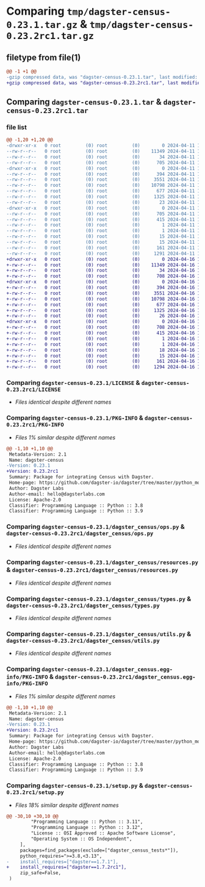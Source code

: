 # Comparing `tmp/dagster-census-0.23.1.tar.gz` & `tmp/dagster-census-0.23.2rc1.tar.gz`

## filetype from file(1)

```diff
@@ -1 +1 @@
-gzip compressed data, was "dagster-census-0.23.1.tar", last modified: Thu Apr 11 18:18:27 2024, max compression
+gzip compressed data, was "dagster-census-0.23.2rc1.tar", last modified: Tue Apr 16 18:00:58 2024, max compression
```

## Comparing `dagster-census-0.23.1.tar` & `dagster-census-0.23.2rc1.tar`

### file list

```diff
@@ -1,20 +1,20 @@
-drwxr-xr-x   0 root         (0) root         (0)        0 2024-04-11 18:18:27.943721 dagster-census-0.23.1/
--rw-r--r--   0 root         (0) root         (0)    11349 2024-04-11 18:04:20.000000 dagster-census-0.23.1/LICENSE
--rw-r--r--   0 root         (0) root         (0)       34 2024-04-11 18:04:20.000000 dagster-census-0.23.1/MANIFEST.in
--rw-r--r--   0 root         (0) root         (0)      705 2024-04-11 18:18:27.943721 dagster-census-0.23.1/PKG-INFO
-drwxr-xr-x   0 root         (0) root         (0)        0 2024-04-11 18:18:27.939721 dagster-census-0.23.1/dagster_census/
--rw-r--r--   0 root         (0) root         (0)      394 2024-04-11 18:04:20.000000 dagster-census-0.23.1/dagster_census/__init__.py
--rw-r--r--   0 root         (0) root         (0)     3551 2024-04-11 18:04:20.000000 dagster-census-0.23.1/dagster_census/ops.py
--rw-r--r--   0 root         (0) root         (0)    10798 2024-04-11 18:04:20.000000 dagster-census-0.23.1/dagster_census/resources.py
--rw-r--r--   0 root         (0) root         (0)      677 2024-04-11 18:04:20.000000 dagster-census-0.23.1/dagster_census/types.py
--rw-r--r--   0 root         (0) root         (0)     1325 2024-04-11 18:04:20.000000 dagster-census-0.23.1/dagster_census/utils.py
--rw-r--r--   0 root         (0) root         (0)       23 2024-04-11 18:04:20.000000 dagster-census-0.23.1/dagster_census/version.py
-drwxr-xr-x   0 root         (0) root         (0)        0 2024-04-11 18:18:27.943721 dagster-census-0.23.1/dagster_census.egg-info/
--rw-r--r--   0 root         (0) root         (0)      705 2024-04-11 18:18:27.000000 dagster-census-0.23.1/dagster_census.egg-info/PKG-INFO
--rw-r--r--   0 root         (0) root         (0)      415 2024-04-11 18:18:27.000000 dagster-census-0.23.1/dagster_census.egg-info/SOURCES.txt
--rw-r--r--   0 root         (0) root         (0)        1 2024-04-11 18:18:27.000000 dagster-census-0.23.1/dagster_census.egg-info/dependency_links.txt
--rw-r--r--   0 root         (0) root         (0)        1 2024-04-11 18:18:27.000000 dagster-census-0.23.1/dagster_census.egg-info/not-zip-safe
--rw-r--r--   0 root         (0) root         (0)       15 2024-04-11 18:18:27.000000 dagster-census-0.23.1/dagster_census.egg-info/requires.txt
--rw-r--r--   0 root         (0) root         (0)       15 2024-04-11 18:18:27.000000 dagster-census-0.23.1/dagster_census.egg-info/top_level.txt
--rw-r--r--   0 root         (0) root         (0)      161 2024-04-11 18:18:27.943721 dagster-census-0.23.1/setup.cfg
--rw-r--r--   0 root         (0) root         (0)     1291 2024-04-11 18:04:20.000000 dagster-census-0.23.1/setup.py
+drwxr-xr-x   0 root         (0) root         (0)        0 2024-04-16 18:00:58.860384 dagster-census-0.23.2rc1/
+-rw-r--r--   0 root         (0) root         (0)    11349 2024-04-16 17:50:34.000000 dagster-census-0.23.2rc1/LICENSE
+-rw-r--r--   0 root         (0) root         (0)       34 2024-04-16 17:50:34.000000 dagster-census-0.23.2rc1/MANIFEST.in
+-rw-r--r--   0 root         (0) root         (0)      708 2024-04-16 18:00:58.860384 dagster-census-0.23.2rc1/PKG-INFO
+drwxr-xr-x   0 root         (0) root         (0)        0 2024-04-16 18:00:58.860384 dagster-census-0.23.2rc1/dagster_census/
+-rw-r--r--   0 root         (0) root         (0)      394 2024-04-16 17:50:34.000000 dagster-census-0.23.2rc1/dagster_census/__init__.py
+-rw-r--r--   0 root         (0) root         (0)     3551 2024-04-16 17:50:34.000000 dagster-census-0.23.2rc1/dagster_census/ops.py
+-rw-r--r--   0 root         (0) root         (0)    10798 2024-04-16 17:50:34.000000 dagster-census-0.23.2rc1/dagster_census/resources.py
+-rw-r--r--   0 root         (0) root         (0)      677 2024-04-16 17:50:34.000000 dagster-census-0.23.2rc1/dagster_census/types.py
+-rw-r--r--   0 root         (0) root         (0)     1325 2024-04-16 17:50:34.000000 dagster-census-0.23.2rc1/dagster_census/utils.py
+-rw-r--r--   0 root         (0) root         (0)       26 2024-04-16 17:50:34.000000 dagster-census-0.23.2rc1/dagster_census/version.py
+drwxr-xr-x   0 root         (0) root         (0)        0 2024-04-16 18:00:58.860384 dagster-census-0.23.2rc1/dagster_census.egg-info/
+-rw-r--r--   0 root         (0) root         (0)      708 2024-04-16 18:00:58.000000 dagster-census-0.23.2rc1/dagster_census.egg-info/PKG-INFO
+-rw-r--r--   0 root         (0) root         (0)      415 2024-04-16 18:00:58.000000 dagster-census-0.23.2rc1/dagster_census.egg-info/SOURCES.txt
+-rw-r--r--   0 root         (0) root         (0)        1 2024-04-16 18:00:58.000000 dagster-census-0.23.2rc1/dagster_census.egg-info/dependency_links.txt
+-rw-r--r--   0 root         (0) root         (0)        1 2024-04-16 18:00:58.000000 dagster-census-0.23.2rc1/dagster_census.egg-info/not-zip-safe
+-rw-r--r--   0 root         (0) root         (0)       18 2024-04-16 18:00:58.000000 dagster-census-0.23.2rc1/dagster_census.egg-info/requires.txt
+-rw-r--r--   0 root         (0) root         (0)       15 2024-04-16 18:00:58.000000 dagster-census-0.23.2rc1/dagster_census.egg-info/top_level.txt
+-rw-r--r--   0 root         (0) root         (0)      161 2024-04-16 18:00:58.864384 dagster-census-0.23.2rc1/setup.cfg
+-rw-r--r--   0 root         (0) root         (0)     1294 2024-04-16 17:50:34.000000 dagster-census-0.23.2rc1/setup.py
```

### Comparing `dagster-census-0.23.1/LICENSE` & `dagster-census-0.23.2rc1/LICENSE`

 * *Files identical despite different names*

### Comparing `dagster-census-0.23.1/PKG-INFO` & `dagster-census-0.23.2rc1/PKG-INFO`

 * *Files 1% similar despite different names*

```diff
@@ -1,10 +1,10 @@
 Metadata-Version: 2.1
 Name: dagster-census
-Version: 0.23.1
+Version: 0.23.2rc1
 Summary: Package for integrating Census with Dagster.
 Home-page: https://github.com/dagster-io/dagster/tree/master/python_modules/libraries/dagster-census
 Author: Dagster Labs
 Author-email: hello@dagsterlabs.com
 License: Apache-2.0
 Classifier: Programming Language :: Python :: 3.8
 Classifier: Programming Language :: Python :: 3.9
```

### Comparing `dagster-census-0.23.1/dagster_census/ops.py` & `dagster-census-0.23.2rc1/dagster_census/ops.py`

 * *Files identical despite different names*

### Comparing `dagster-census-0.23.1/dagster_census/resources.py` & `dagster-census-0.23.2rc1/dagster_census/resources.py`

 * *Files identical despite different names*

### Comparing `dagster-census-0.23.1/dagster_census/types.py` & `dagster-census-0.23.2rc1/dagster_census/types.py`

 * *Files identical despite different names*

### Comparing `dagster-census-0.23.1/dagster_census/utils.py` & `dagster-census-0.23.2rc1/dagster_census/utils.py`

 * *Files identical despite different names*

### Comparing `dagster-census-0.23.1/dagster_census.egg-info/PKG-INFO` & `dagster-census-0.23.2rc1/dagster_census.egg-info/PKG-INFO`

 * *Files 1% similar despite different names*

```diff
@@ -1,10 +1,10 @@
 Metadata-Version: 2.1
 Name: dagster-census
-Version: 0.23.1
+Version: 0.23.2rc1
 Summary: Package for integrating Census with Dagster.
 Home-page: https://github.com/dagster-io/dagster/tree/master/python_modules/libraries/dagster-census
 Author: Dagster Labs
 Author-email: hello@dagsterlabs.com
 License: Apache-2.0
 Classifier: Programming Language :: Python :: 3.8
 Classifier: Programming Language :: Python :: 3.9
```

### Comparing `dagster-census-0.23.1/setup.py` & `dagster-census-0.23.2rc1/setup.py`

 * *Files 18% similar despite different names*

```diff
@@ -30,10 +30,10 @@
         "Programming Language :: Python :: 3.11",
         "Programming Language :: Python :: 3.12",
         "License :: OSI Approved :: Apache Software License",
         "Operating System :: OS Independent",
     ],
     packages=find_packages(exclude=["dagster_census_tests*"]),
     python_requires=">=3.8,<3.13",
-    install_requires=["dagster==1.7.1"],
+    install_requires=["dagster==1.7.2rc1"],
     zip_safe=False,
 )
```


